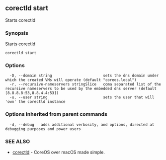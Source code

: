 ## corectld start

Starts corectld

### Synopsis


Starts corectld

```
corectld start
```

### Options

```
  -D, --domain string                       sets the dns domain under which the created VMs will operate (default "coreos.local")
  -r, --recursive-nameservers stringSlice   coma separated list of the recursive nameservers to be used by the embedded dns server (default [8.8.8.8:53,8.8.4.4:53])
  -u, --user string                         sets the user that will 'own' the corectld instance
```

### Options inherited from parent commands

```
  -d, --debug   adds additional verbosity, and options, directed at debugging purposes and power users
```

### SEE ALSO
* [corectld](corectld.md)	 - CoreOS over macOS made simple.

